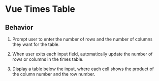 # Vue Times Table

## Behavior

1. Prompt user to enter the number of rows and the number of columns they want for the table.

2. When user exits each input field, automatically update the number of rows or columns in the times table.

3. Display a table below the input, where each cell shows the product of the column number and the row number.